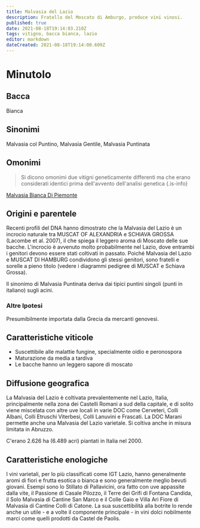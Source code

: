```yaml
---
title: Malvasia del Lazio
description: Fratello del Moscato di Amburgo, produce vini vinosi.
published: true
date: 2021-08-18T19:14:03.210Z
tags: vitigno, bacca bianca, lazio
editor: markdown
dateCreated: 2021-08-18T19:14:00.609Z
---
```


# Minutolo

## Bacca
Bianca

## Sinonimi
Malvasia col Puntino, Malvasia Gentile, Malvasia Puntinata

## Omonimi
> Si dicono omonimi due vitigni geneticamente differenti ma che erano considerati identici prima dell'avvento dell'analisi genetica
{.is-info}

[Malvasia Bianca Di Piemonte](/vitigni/bacca-bianca/malvasia-bianca-di-piemonte)


## Origini e parentele
Recenti profili del DNA hanno dimostrato che la Malvasia del Lazio è un incrocio naturale tra MUSCAT OF ALEXANDRIA e SCHIAVA GROSSA (Lacombe et al. 2007), il che spiega il leggero aroma di Moscato delle sue bacche. L'incrocio è avvenuto molto probabilmente nel Lazio, dove entrambi i genitori devono essere stati coltivati in passato. Poiché Malvasia del Lazio e MUSCAT DI HAMBURG condividono gli stessi genitori, sono fratelli e sorelle a pieno titolo (vedere i diagrammi pedigree di MUSCAT e Schiava Grossa).

Il sinonimo di Malvasia Puntinata deriva dai tipici puntini singoli (punti in italiano) sugli acini.

### Altre Ipotesi

Presumibilmente importata dalla Grecia da mercanti genovesi.

## Caratteristiche viticole

- Suscettibile alle malattie fungine, specialmente oidio e peronospora 
- Maturazione da media a tardiva 
- Le bacche hanno un leggero sapore di moscato

## Diffusione geografica

La Malvasia del Lazio è coltivata prevalentemente nel Lazio, Italia, principalmente nella zona dei Castelli Romani a sud della capitale, e di solito viene miscelata con altre uve locali in varie DOC come Cerveteri, Colli Albani, Colli Etruschi Viterbesi, Colli Lanuvini e Frascati. La DOC Marani permette anche una Malvasia del Lazio varietale. Si coltiva anche in misura limitata in Abruzzo.

C'erano 2.626 ha (6.489 acri) piantati in Italia nel 2000.

## Caratteristiche enologiche

I vini varietali, per lo più classificati come IGT Lazio, hanno generalmente aromi di fiori e frutta esotica o bianca e sono generalmente meglio bevuti giovani. Esempi sono lo Stillato di Pallavicini, ora fatto con uve appassite dalla vite, il Passione di Casale Pilozzo, il Terre dei Grifi di Fontana Candida, il Solo Malvasia di Cantine San Marco e il Colle Gaio e Villa Ari Fiore di Malvasia di Cantine Colli di Catone. La sua suscettibilità alla botrite lo rende anche un utile - e a volte il componente principale - in vini dolci nobilmente marci come quelli prodotti da Castel de Paolis.

